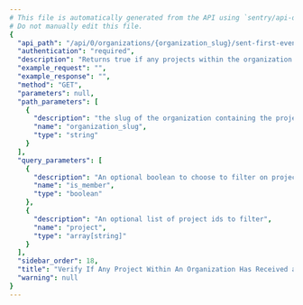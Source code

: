 ```yaml
---
# This file is automatically generated from the API using `sentry/api-docs/generator.py.`
# Do not manually edit this file.
{
  "api_path": "/api/0/organizations/{organization_slug}/sent-first-event/", 
  "authentication": "required", 
  "description": "Returns true if any projects within the organization have received\na first event, false otherwise.", 
  "example_request": "", 
  "example_response": "", 
  "method": "GET", 
  "parameters": null, 
  "path_parameters": [
    {
      "description": "the slug of the organization containing the projects to check for a first event from.", 
      "name": "organization_slug", 
      "type": "string"
    }
  ], 
  "query_parameters": [
    {
      "description": "An optional boolean to choose to filter on projects which the user is a member of.", 
      "name": "is_member", 
      "type": "boolean"
    }, 
    {
      "description": "An optional list of project ids to filter", 
      "name": "project", 
      "type": "array[string]"
    }
  ], 
  "sidebar_order": 18, 
  "title": "Verify If Any Project Within An Organization Has Received a First Event", 
  "warning": null
}
---
```

